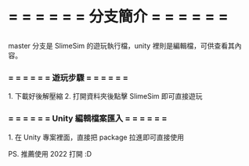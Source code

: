 <h3 style = "font-size: 30px">= = = = = = 分支簡介 = = = = = =</h3>

master 分支是 SlimeSim 的遊玩執行檔，unity 裡則是編輯檔，可供查看其內容。

<h3>= = = = = = 遊玩步驟 = = = = = =</h3>
1. 下載好後解壓縮
2. 打開資料夾後點擊 SlimeSim 即可直接遊玩

<h3>= = = = = = Unity 編輯檔案匯入 = = = = = =</h3>
1. 在 Unity 專案裡面，直接把 package 拉進即可直接使用

PS. 推薦使用 2022 打開 :D 
